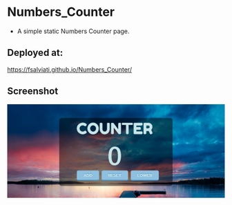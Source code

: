 # Numbers_Counter
* A simple static Numbers Counter page.

## Deployed at:
https://fsalviati.github.io/Numbers_Counter/
<br />

## Screenshot
![Screenshot](screenshot.png)
